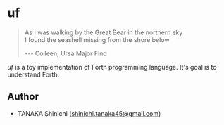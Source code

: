 # uf

> As I was walking by the Great Bear in the northern sky  
> I found the seashell missing from the shore below
> 
> --- Colleen, Ursa Major Find

*uf* is a toy implementation of Forth programming language. It's goal is to understand Forth.

## Author

- TANAKA Shinichi (<shinichi.tanaka45@gmail.com>)

